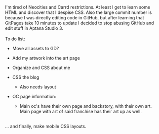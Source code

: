 I'm tired of Neocities and Carrd restrictions. At least I get to learn some HTML and discover that I despise CSS. Also the large commit number is because I was directly editing code in GitHub, but after learning that GitPages take 10 minutes to update I decided to stop abusing GitHub and edit stuff in Aptana Studio 3.
<br /><br />
To do list:
- Move all assets to GD?
- Add my artwork into the art page
- Organize and CSS about me
- CSS the blog
  - Also needs layout

- OC page information:
  - Main oc's have their own page and backstory, with their own art. Main page with art of said franchise has their art up as well.
<br />
... and finally, make mobile CSS layouts.
